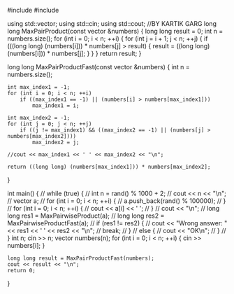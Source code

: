 
#include <iostream>
#include <vector>

using std::vector;
using std::cin;
using std::cout;
//BY KARTIK GARG
long long MaxPairProduct(const vector<int> &numbers) {
    long long result = 0;
    int n = numbers.size();
    for (int i = 0; i < n; ++i) {
        for (int j = i + 1; j < n; ++j) {
            if (((long long) (numbers[i])) * numbers[j] > result) {
                result = ((long long) (numbers[i])) * numbers[j];
            }
        }
    }
    return result;
}

long long MaxPairProductFast(const vector<int> &numbers) {
    int n = numbers.size();

    int max_index1 = -1;
    for (int i = 0; i < n; ++i)
        if ((max_index1 == -1) || (numbers[i] > numbers[max_index1]))
            max_index1 = i;

    int max_index2 = -1;
    for (int j = 0; j < n; ++j)
        if ((j != max_index1) && ((max_index2 == -1) || (numbers[j] > numbers[max_index2])))
            max_index2 = j;

    //cout << max_index1 << ' ' << max_index2 << "\n";

    return ((long long) (numbers[max_index1])) * numbers[max_index2];
}

int main() {
    // while (true) {
    //   int n = rand() % 1000 + 2;
    //   cout << n << "\n";
    //   vector<int> a;
    //   for (int i = 0; i < n; ++i) {
    //     a.push_back(rand() % 100000);
    //   }
    //   for (int i = 0; i < n; ++i) {
    //     cout << a[i] << ' ';
    //   }
    //   cout << "\n";
    //   long long res1 = MaxPairwiseProduct(a);
    //   long long res2 = MaxPairwiseProductFast(a);
    //   if (res1 != res2) {
    //     cout << "Wrong answer: " << res1 << ' ' << res2 << "\n";
    //     break;
    //   }
    //   else {
    //     cout << "OK\n";
    //   }
    // }
    int n;
    cin >> n;
    vector<int> numbers(n);
    for (int i = 0; i < n; ++i) {
        cin >> numbers[i];
    }

    long long result = MaxPairProductFast(numbers);
    cout << result << "\n";
    return 0;
}
